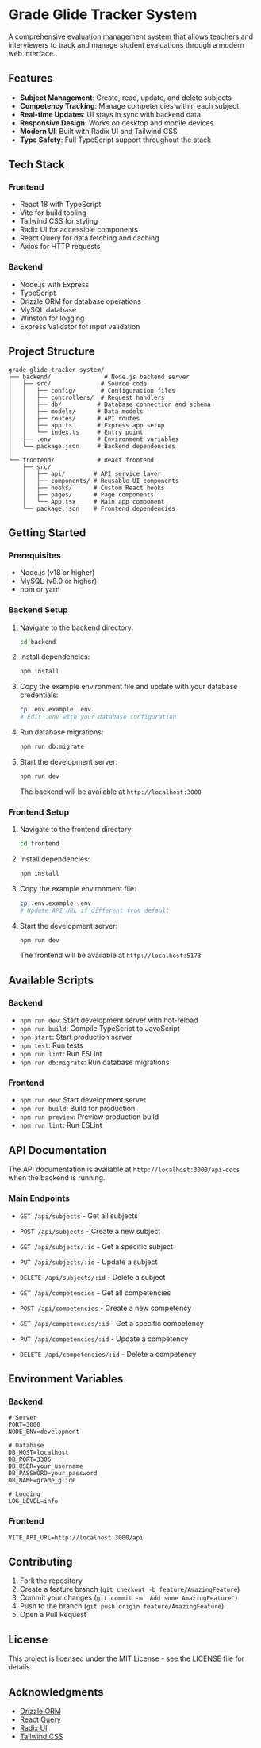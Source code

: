 # Grade Glide Tracker System

A comprehensive evaluation management system that allows teachers and interviewers to track and manage student evaluations through a modern web interface.

## Features

- **Subject Management**: Create, read, update, and delete subjects
- **Competency Tracking**: Manage competencies within each subject
- **Real-time Updates**: UI stays in sync with backend data
- **Responsive Design**: Works on desktop and mobile devices
- **Modern UI**: Built with Radix UI and Tailwind CSS
- **Type Safety**: Full TypeScript support throughout the stack

## Tech Stack

### Frontend
- React 18 with TypeScript
- Vite for build tooling
- Tailwind CSS for styling
- Radix UI for accessible components
- React Query for data fetching and caching
- Axios for HTTP requests

### Backend
- Node.js with Express
- TypeScript
- Drizzle ORM for database operations
- MySQL database
- Winston for logging
- Express Validator for input validation

## Project Structure

```
grade-glide-tracker-system/
├── backend/               # Node.js backend server
│   ├── src/              # Source code
│   │   ├── config/       # Configuration files
│   │   ├── controllers/  # Request handlers
│   │   ├── db/          # Database connection and schema
│   │   ├── models/      # Data models
│   │   ├── routes/      # API routes
│   │   ├── app.ts       # Express app setup
│   │   └── index.ts     # Entry point
│   ├── .env             # Environment variables
│   └── package.json     # Backend dependencies
│
└── frontend/            # React frontend
    ├── src/
    │   ├── api/        # API service layer
    │   ├── components/ # Reusable UI components
    │   ├── hooks/      # Custom React hooks
    │   ├── pages/      # Page components
    │   └── App.tsx     # Main app component
    └── package.json    # Frontend dependencies
```

## Getting Started

### Prerequisites

- Node.js (v18 or higher)
- MySQL (v8.0 or higher)
- npm or yarn

### Backend Setup

1. Navigate to the backend directory:
   ```bash
   cd backend
   ```

2. Install dependencies:
   ```bash
   npm install
   ```

3. Copy the example environment file and update with your database credentials:
   ```bash
   cp .env.example .env
   # Edit .env with your database configuration
   ```

4. Run database migrations:
   ```bash
   npm run db:migrate
   ```

5. Start the development server:
   ```bash
   npm run dev
   ```
   The backend will be available at `http://localhost:3000`

### Frontend Setup

1. Navigate to the frontend directory:
   ```bash
   cd frontend
   ```

2. Install dependencies:
   ```bash
   npm install
   ```

3. Copy the example environment file:
   ```bash
   cp .env.example .env
   # Update API URL if different from default
   ```

4. Start the development server:
   ```bash
   npm run dev
   ```
   The frontend will be available at `http://localhost:5173`

## Available Scripts

### Backend
- `npm run dev`: Start development server with hot-reload
- `npm run build`: Compile TypeScript to JavaScript
- `npm start`: Start production server
- `npm test`: Run tests
- `npm run lint`: Run ESLint
- `npm run db:migrate`: Run database migrations

### Frontend
- `npm run dev`: Start development server
- `npm run build`: Build for production
- `npm run preview`: Preview production build
- `npm run lint`: Run ESLint

## API Documentation

The API documentation is available at `http://localhost:3000/api-docs` when the backend is running.

### Main Endpoints

- `GET /api/subjects` - Get all subjects
- `POST /api/subjects` - Create a new subject
- `GET /api/subjects/:id` - Get a specific subject
- `PUT /api/subjects/:id` - Update a subject
- `DELETE /api/subjects/:id` - Delete a subject

- `GET /api/competencies` - Get all competencies
- `POST /api/competencies` - Create a new competency
- `GET /api/competencies/:id` - Get a specific competency
- `PUT /api/competencies/:id` - Update a competency
- `DELETE /api/competencies/:id` - Delete a competency

## Environment Variables

### Backend

```env
# Server
PORT=3000
NODE_ENV=development

# Database
DB_HOST=localhost
DB_PORT=3306
DB_USER=your_username
DB_PASSWORD=your_password
DB_NAME=grade_glide

# Logging
LOG_LEVEL=info
```

### Frontend

```env
VITE_API_URL=http://localhost:3000/api
```

## Contributing

1. Fork the repository
2. Create a feature branch (`git checkout -b feature/AmazingFeature`)
3. Commit your changes (`git commit -m 'Add some AmazingFeature'`)
4. Push to the branch (`git push origin feature/AmazingFeature`)
5. Open a Pull Request

## License

This project is licensed under the MIT License - see the [LICENSE](LICENSE) file for details.

## Acknowledgments

- [Drizzle ORM](https://orm.drizzle.team/)
- [React Query](https://tanstack.com/query/latest)
- [Radix UI](https://www.radix-ui.com/)
- [Tailwind CSS](https://tailwindcss.com/)
